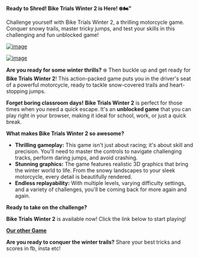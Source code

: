 **Ready to Shred! Bike Trials Winter 2 is Here! ❄️🏍️"**


Challenge yourself with Bike Trials Winter 2, a thrilling motorcycle game. Conquer snowy trails, master tricky jumps, and test your skills in this challenging and fun unblocked game!

[![image](https://github.com/user-attachments/assets/df1d97d6-de38-41d1-a388-37443cf0ef59)](https://online-generator.github.io/unblockedgames/Bike-Trials-Winter-2-unblocked/)


[![image](https://github.com/user-attachments/assets/5201041a-7a9f-4052-968b-f52468f1e4e1)](https://online-generator.github.io/unblockedgames/Bike-Trials-Winter-2-unblocked/)

**Are you ready for some winter thrills?** ❄️  Then buckle up and get ready for **Bike Trials Winter 2**! This action-packed game puts you in the driver's seat of a powerful motorcycle, ready to tackle snow-covered trails and heart-stopping jumps. 

**Forget boring classroom days!**  **Bike Trials Winter 2** is perfect for those times when you need a quick escape.  It's an **unblocked game** that you can play right in your browser, making it ideal for school, work, or just a quick break. 

**What makes Bike Trials Winter 2 so awesome?** 

* **Thrilling gameplay:**  This game isn't just about racing; it's about skill and precision.  You'll need to master the controls to navigate challenging tracks, perform daring jumps, and avoid crashing.
* **Stunning graphics:** The game features realistic 3D graphics that bring the winter world to life.  From the snowy landscapes to your sleek motorcycle, every detail is beautifully rendered. 
* **Endless replayability:**  With multiple levels, varying difficulty settings, and a variety of challenges, you'll be coming back for more again and again.

**Ready to take on the challenge?**  

**Bike Trials Winter 2** is available now!  Click the link below to start playing! 

**[Our other Game](https://online-generator.github.io/unblockedgames/)**

**Are you ready to conquer the winter trails?**   Share your best tricks and scores in fb, insta etc! 
